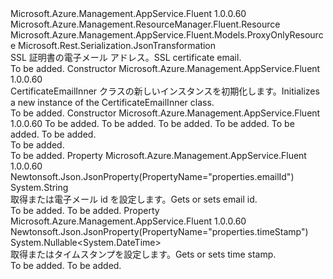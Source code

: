 <Type Name="CertificateEmailInner" FullName="Microsoft.Azure.Management.AppService.Fluent.Models.CertificateEmailInner">
  <TypeSignature Language="C#" Value="public class CertificateEmailInner : Microsoft.Azure.Management.AppService.Fluent.Models.ProxyOnlyResource" />
  <TypeSignature Language="ILAsm" Value=".class public auto ansi beforefieldinit CertificateEmailInner extends Microsoft.Azure.Management.AppService.Fluent.Models.ProxyOnlyResource" />
  <TypeSignature Language="DocId" Value="T:Microsoft.Azure.Management.AppService.Fluent.Models.CertificateEmailInner" />
  <TypeSignature Language="VB.NET" Value="Public Class CertificateEmailInner&#xA;Inherits ProxyOnlyResource" />
  <TypeSignature Language="F#" Value="type CertificateEmailInner = class&#xA;    inherit ProxyOnlyResource" />
  <AssemblyInfo>
    <AssemblyName>Microsoft.Azure.Management.AppService.Fluent</AssemblyName>
    <AssemblyVersion>1.0.0.60</AssemblyVersion>
  </AssemblyInfo>
  <Base>
    <BaseTypeName>Microsoft.Azure.Management.ResourceManager.Fluent.Resource</BaseTypeName>
    <BaseTypeName FrameworkAlternate="azure-dotnet">Microsoft.Azure.Management.AppService.Fluent.Models.ProxyOnlyResource</BaseTypeName>
  </Base>
  <Interfaces />
  <Attributes>
    <Attribute>
      <AttributeName>Microsoft.Rest.Serialization.JsonTransformation</AttributeName>
    </Attribute>
  </Attributes>
  <Docs>
    <summary>
            <span data-ttu-id="c4495-101">SSL 証明書の電子メール アドレス。</span><span class="sxs-lookup"><span data-stu-id="c4495-101">SSL certificate email.</span></span>
            </summary>
    <remarks>To be added.</remarks>
  </Docs>
  <Members>
    <Member MemberName=".ctor">
      <MemberSignature Language="C#" Value="public CertificateEmailInner ();" />
      <MemberSignature Language="ILAsm" Value=".method public hidebysig specialname rtspecialname instance void .ctor() cil managed" />
      <MemberSignature Language="DocId" Value="M:Microsoft.Azure.Management.AppService.Fluent.Models.CertificateEmailInner.#ctor" />
      <MemberSignature Language="VB.NET" Value="Public Sub New ()" />
      <MemberType>Constructor</MemberType>
      <AssemblyInfo>
        <AssemblyName>Microsoft.Azure.Management.AppService.Fluent</AssemblyName>
        <AssemblyVersion>1.0.0.60</AssemblyVersion>
      </AssemblyInfo>
      <Parameters />
      <Docs>
        <summary>
            <span data-ttu-id="c4495-102">CertificateEmailInner クラスの新しいインスタンスを初期化します。</span><span class="sxs-lookup"><span data-stu-id="c4495-102">Initializes a new instance of the CertificateEmailInner class.</span></span>
            </summary>
        <remarks>To be added.</remarks>
      </Docs>
    </Member>
    <Member MemberName=".ctor">
      <MemberSignature Language="C#" Value="public CertificateEmailInner (string id = null, string name = null, string kind = null, string type = null, string emailId = null, Nullable&lt;DateTime&gt; timeStamp = null);" />
      <MemberSignature Language="ILAsm" Value=".method public hidebysig specialname rtspecialname instance void .ctor(string id, string name, string kind, string type, string emailId, valuetype System.Nullable`1&lt;valuetype System.DateTime&gt; timeStamp) cil managed" />
      <MemberSignature Language="DocId" Value="M:Microsoft.Azure.Management.AppService.Fluent.Models.CertificateEmailInner.#ctor(System.String,System.String,System.String,System.String,System.String,System.Nullable{System.DateTime})" />
      <MemberSignature Language="VB.NET" Value="Public Sub New (Optional id As String = null, Optional name As String = null, Optional kind As String = null, Optional type As String = null, Optional emailId As String = null, Optional timeStamp As Nullable(Of DateTime) = null)" />
      <MemberSignature Language="F#" Value="new Microsoft.Azure.Management.AppService.Fluent.Models.CertificateEmailInner : string * string * string * string * string * Nullable&lt;DateTime&gt; -&gt; Microsoft.Azure.Management.AppService.Fluent.Models.CertificateEmailInner" Usage="new Microsoft.Azure.Management.AppService.Fluent.Models.CertificateEmailInner (id, name, kind, type, emailId, timeStamp)" />
      <MemberType>Constructor</MemberType>
      <AssemblyInfo>
        <AssemblyName>Microsoft.Azure.Management.AppService.Fluent</AssemblyName>
        <AssemblyVersion>1.0.0.60</AssemblyVersion>
      </AssemblyInfo>
      <Parameters>
        <Parameter Name="id" Type="System.String" />
        <Parameter Name="name" Type="System.String" />
        <Parameter Name="kind" Type="System.String" />
        <Parameter Name="type" Type="System.String" />
        <Parameter Name="emailId" Type="System.String" />
        <Parameter Name="timeStamp" Type="System.Nullable&lt;System.DateTime&gt;" />
      </Parameters>
      <Docs>
        <param name="id">To be added.</param>
        <param name="name">To be added.</param>
        <param name="kind">To be added.</param>
        <param name="type">To be added.</param>
        <param name="emailId">To be added.</param>
        <param name="timeStamp">To be added.</param>
        <summary>To be added.</summary>
        <remarks>To be added.</remarks>
      </Docs>
    </Member>
    <Member MemberName="EmailId">
      <MemberSignature Language="C#" Value="public string EmailId { get; set; }" />
      <MemberSignature Language="ILAsm" Value=".property instance string EmailId" />
      <MemberSignature Language="DocId" Value="P:Microsoft.Azure.Management.AppService.Fluent.Models.CertificateEmailInner.EmailId" />
      <MemberSignature Language="VB.NET" Value="Public Property EmailId As String" />
      <MemberSignature Language="F#" Value="member this.EmailId : string with get, set" Usage="Microsoft.Azure.Management.AppService.Fluent.Models.CertificateEmailInner.EmailId" />
      <MemberType>Property</MemberType>
      <AssemblyInfo>
        <AssemblyName>Microsoft.Azure.Management.AppService.Fluent</AssemblyName>
        <AssemblyVersion>1.0.0.60</AssemblyVersion>
      </AssemblyInfo>
      <Attributes>
        <Attribute>
          <AttributeName>Newtonsoft.Json.JsonProperty(PropertyName="properties.emailId")</AttributeName>
        </Attribute>
      </Attributes>
      <ReturnValue>
        <ReturnType>System.String</ReturnType>
      </ReturnValue>
      <Docs>
        <summary>
            <span data-ttu-id="c4495-103">取得または電子メール id を設定します。</span><span class="sxs-lookup"><span data-stu-id="c4495-103">Gets or sets email id.</span></span>
            </summary>
        <value>To be added.</value>
        <remarks>To be added.</remarks>
      </Docs>
    </Member>
    <Member MemberName="TimeStamp">
      <MemberSignature Language="C#" Value="public Nullable&lt;DateTime&gt; TimeStamp { get; set; }" />
      <MemberSignature Language="ILAsm" Value=".property instance valuetype System.Nullable`1&lt;valuetype System.DateTime&gt; TimeStamp" />
      <MemberSignature Language="DocId" Value="P:Microsoft.Azure.Management.AppService.Fluent.Models.CertificateEmailInner.TimeStamp" />
      <MemberSignature Language="VB.NET" Value="Public Property TimeStamp As Nullable(Of DateTime)" />
      <MemberSignature Language="F#" Value="member this.TimeStamp : Nullable&lt;DateTime&gt; with get, set" Usage="Microsoft.Azure.Management.AppService.Fluent.Models.CertificateEmailInner.TimeStamp" />
      <MemberType>Property</MemberType>
      <AssemblyInfo>
        <AssemblyName>Microsoft.Azure.Management.AppService.Fluent</AssemblyName>
        <AssemblyVersion>1.0.0.60</AssemblyVersion>
      </AssemblyInfo>
      <Attributes>
        <Attribute>
          <AttributeName>Newtonsoft.Json.JsonProperty(PropertyName="properties.timeStamp")</AttributeName>
        </Attribute>
      </Attributes>
      <ReturnValue>
        <ReturnType>System.Nullable&lt;System.DateTime&gt;</ReturnType>
      </ReturnValue>
      <Docs>
        <summary>
            <span data-ttu-id="c4495-104">取得またはタイムスタンプを設定します。</span><span class="sxs-lookup"><span data-stu-id="c4495-104">Gets or sets time stamp.</span></span>
            </summary>
        <value>To be added.</value>
        <remarks>To be added.</remarks>
      </Docs>
    </Member>
  </Members>
</Type>